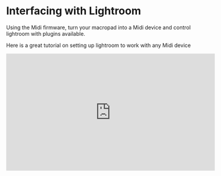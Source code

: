 # Interfacing with Lightroom

Using the Midi firmware, turn your macropad into a Midi device and control lightroom with plugins available.

Here is a great tutorial on setting up lightroom to work with any Midi device

<center><iframe width="560" height="315" src="https://www.youtube.com/embed/VDSN_Vz6U04" title="YouTube video player" frameborder="0" allow="accelerometer; autoplay; clipboard-write; encrypted-media; gyroscope; picture-in-picture" allowfullscreen></iframe></center>